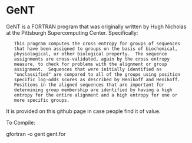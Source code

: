 # GeNT
GeNT is a FORTRAN program that was originally written by Hugh Nicholas at the Pittsburgh Supercomputing Center. Specifically: 

       This program computes the cross entropy for groups of sequences
       that have been assigned to groups on the basis of biochemical,
       physiological, or other biological property.  The sequence
       assignments are cross-validated, again by the cross entropy
       measure, to check for problems with the alignment or group
       assignment.  Sequences that were initially identified as
       "unclassified" are compared to all of the groups using position
       specific log-odds scores as described by Henikoff and Henikoff.
       Positions in the aligned sequences that are important for
       determining group membership are identified by having a high
       entropy for the entire alignment and a high entropy for one or
       more specific groups.

It is provided on this github page in case people find it of value. 

To Compile:

gfortran -o gent gent.for
